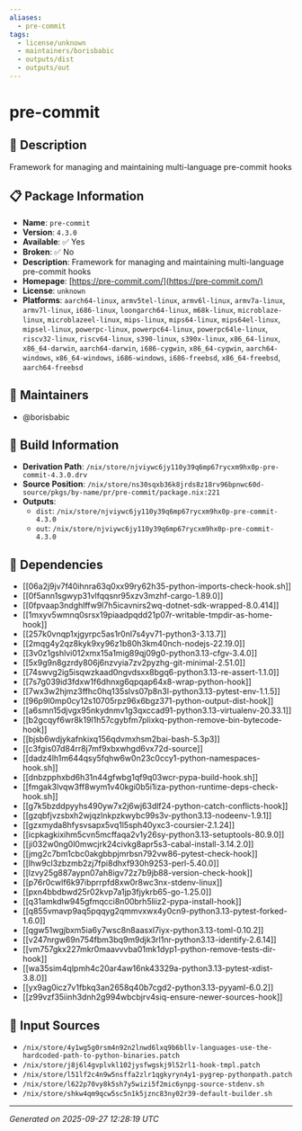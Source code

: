 ```yaml
---
aliases:
  - pre-commit
tags:
  - license/unknown
  - maintainers/borisbabic
  - outputs/dist
  - outputs/out
---
```


# pre-commit

## 📝 Description

Framework for managing and maintaining multi-language pre-commit hooks

## 📋 Package Information

- **Name**: `pre-commit`
- **Version**: `4.3.0`
- **Available**: ✅ Yes
- **Broken**: ✅ No
- **Description**: Framework for managing and maintaining multi-language pre-commit hooks
- **Homepage**: [https://pre-commit.com/](https://pre-commit.com/)
- **License**: `unknown`
- **Platforms**: `aarch64-linux`, `armv5tel-linux`, `armv6l-linux`, `armv7a-linux`, `armv7l-linux`, `i686-linux`, `loongarch64-linux`, `m68k-linux`, `microblaze-linux`, `microblazeel-linux`, `mips-linux`, `mips64-linux`, `mips64el-linux`, `mipsel-linux`, `powerpc-linux`, `powerpc64-linux`, `powerpc64le-linux`, `riscv32-linux`, `riscv64-linux`, `s390-linux`, `s390x-linux`, `x86_64-linux`, `x86_64-darwin`, `aarch64-darwin`, `i686-cygwin`, `x86_64-cygwin`, `aarch64-windows`, `x86_64-windows`, `i686-windows`, `i686-freebsd`, `x86_64-freebsd`, `aarch64-freebsd`
## 👥 Maintainers

- @borisbabic


## 🔧 Build Information

- **Derivation Path**: `/nix/store/njviywc6jy110y39q6mp67rycxm9hx0p-pre-commit-4.3.0.drv`
- **Source Position**: `/nix/store/ns30sqxb36k8jrds8z18rv96bpnwc60d-source/pkgs/by-name/pr/pre-commit/package.nix:221`
- **Outputs**:
  - `dist`:  `/nix/store/njviywc6jy110y39q6mp67rycxm9hx0p-pre-commit-4.3.0`
  - `out`:  `/nix/store/njviywc6jy110y39q6mp67rycxm9hx0p-pre-commit-4.3.0`

## 🔗 Dependencies

- [[06a2j9jv7f40ihnra63q0xx99ry62h35-python-imports-check-hook.sh]]
- [[0f5ann1sgwyp31vlfqqsnr95xzv3mzhf-cargo-1.89.0]]
- [[0fpvaap3ndghlffw9l7h5icavnirs2wq-dotnet-sdk-wrapped-8.0.414]]
- [[1mxyv5wmnq0srsx19piaadpqdd21p07r-writable-tmpdir-as-home-hook]]
- [[257k0vnqp1xjgyrpc5as1r0nl7s4yv71-python3-3.13.7]]
- [[2mqg4y2qz8kyk9xy96z1b80h3km40nch-nodejs-22.19.0]]
- [[3v0z1gshlvi012xmx15a1mig89qj09g0-python3.13-cfgv-3.4.0]]
- [[5x9g9n8gzrdy806j6nzvyia7zv2pyzhg-git-minimal-2.51.0]]
- [[74swvg2ig5isqwzkaad0ngvdsxx8bgq6-python3.13-re-assert-1.1.0]]
- [[7s7g039id3fdxw1f6dhnxg6qpqap64x8-wrap-python-hook]]
- [[7wx3w2hjmz3ffhc0hq135slvs07p8n3l-python3.13-pytest-env-1.1.5]]
- [[96p9l0mp0cy12s10705rpz96x6bgz371-python-output-dist-hook]]
- [[a6smn15djvgx95nkydnmv1g3qxccad91-python3.13-virtualenv-20.33.1]]
- [[b2gcqyf6wr8k19l1h57cgybfm7plixkq-python-remove-bin-bytecode-hook]]
- [[bjsb6wdjykafnkixq156qdvmxhsm2bai-bash-5.3p3]]
- [[c3fgis07d84rr8j7mf9xbxwhgd6vx72d-source]]
- [[dadz4lh1m644qsy5fqhw6w0n23c0ccy1-python-namespaces-hook.sh]]
- [[dnbzpphxbd6h31n44gfwbg1qf9q03wcr-pypa-build-hook.sh]]
- [[fmgak3lvqw3ff8wym1v40kgi0b5i1iza-python-runtime-deps-check-hook.sh]]
- [[g7k5bzddpyyhs490yw7x2j6wj63dlf24-python-catch-conflicts-hook]]
- [[gzqbfjvzsbxh2wjqzlnkpzkwybc99s3v-python3.13-nodeenv-1.9.1]]
- [[gzxmyda8hfysvsapx5vq1l5sph40yxc3-coursier-2.1.24]]
- [[icpkagkixihm5cvn5mcffaqa2v1y26sy-python3.13-setuptools-80.9.0]]
- [[ji032w0ng0l0mwcjrk24civkg8apr5s3-cabal-install-3.14.2.0]]
- [[jmg2c7bm1cbc0akgbbpjmrbsn792vw86-pytest-check-hook]]
- [[lhw9cl3zbzmb2zj7fpi8dhxf930h9253-perl-5.40.0]]
- [[lzvy25g887aypn07ah8igv72z7b9jb88-version-check-hook]]
- [[p76r0cwlf6k97ibprrpfd8xw0r8wc3nx-stdenv-linux]]
- [[pxn4bbdbwd25r02kvp7a1jp3fjykrb65-go-1.25.0]]
- [[q31amkdlw945gfmqcci8n00brh5liiz2-pypa-install-hook]]
- [[q855vmavp9aq5pqqyg2qmmvxwx4y0cn9-python3.13-pytest-forked-1.6.0]]
- [[qgw51wgjbxm5ia6y7wsc8n8aasxl7iyx-python3.13-toml-0.10.2]]
- [[v247nrgw69n754fbm3bq9m9djk3rl1nr-python3.13-identify-2.6.14]]
- [[vm757gkx227mkr0maavvvba01mk1dyp1-python-remove-tests-dir-hook]]
- [[wa35sim4qlpmh4c20ar4aw16nk43329a-python3.13-pytest-xdist-3.8.0]]
- [[yx9ag0icz7v1fbkq3an2658q40b7cgd2-python3.13-pyyaml-6.0.2]]
- [[z99vzf35iinh3dnh2g994wbcbjrv4siq-ensure-newer-sources-hook]]

## 📁 Input Sources

- `/nix/store/4y1wg5g0rsm4n92n2lnwd6lxq9b6bllv-languages-use-the-hardcoded-path-to-python-binaries.patch`
- `/nix/store/j8j6l4gvplvkl102jysfwgskj9l52rl1-hook-tmpl.patch`
- `/nix/store/l51lf2c4n9w5nsffa2zlr1qgkyryn4y1-pygrep-pythonpath.patch`
- `/nix/store/l622p70vy8k5sh7y5wizi5f2mic6ynpg-source-stdenv.sh`
- `/nix/store/shkw4qm9qcw5sc5n1k5jznc83ny02r39-default-builder.sh`

---
*Generated on 2025-09-27 12:28:19 UTC*
